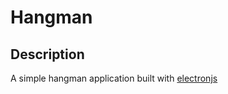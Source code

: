 # Hangman

## Description

A simple hangman application built with [electronjs](www.electronjs.org)
